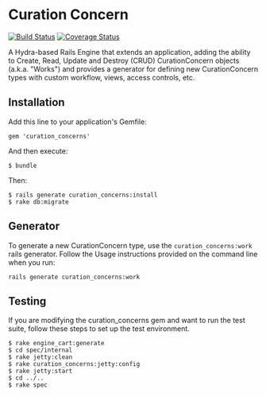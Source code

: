 # Curation Concern
[![Build Status](https://travis-ci.org/projecthydra-labs/curation_concerns.png)](https://travis-ci.org/projecthydra-labs/curation_concerns)
[![Coverage Status](https://coveralls.io/repos/projecthydra-labs/curation_concerns/badge.svg?branch=master)](https://coveralls.io/r/projecthydra-labs/curation_concerns?branch=master)

A Hydra-based Rails Engine that extends an application, adding the ability to Create, Read, Update and Destroy (CRUD) CurationConcern objects (a.k.a. "Works") and provides a generator for defining new CurationConcern types with custom workflow, views, access controls, etc.

## Installation

Add this line to your application's Gemfile:

    gem 'curation_concerns'

And then execute:

    $ bundle

Then:

    $ rails generate curation_concerns:install
    $ rake db:migrate

## Generator

To generate a new CurationConcern type, use the `curation_concerns:work` rails generator.  Follow the Usage instructions provided on the command line when you run:

    rails generate curation_concerns:work


## Testing

If you are modifying the curation_concerns gem and want to run the test suite, follow these steps to set up the test environment.

    $ rake engine_cart:generate
    $ cd spec/internal
    $ rake jetty:clean
    $ rake curation_concerns:jetty:config
    $ rake jetty:start
    $ cd ../..
    $ rake spec

